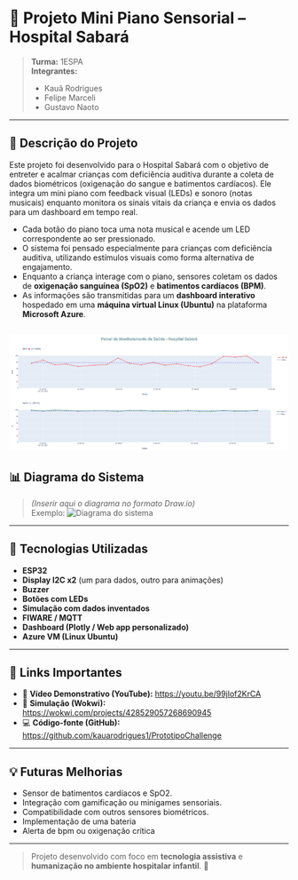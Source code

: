 # 🎵 Projeto Mini Piano Sensorial – Hospital Sabará

> **Turma:** 1ESPA  
> **Integrantes:**  
> - Kauã Rodrigues  
> - Felipe Marceli  
> - Gustavo Naoto  

---

## 🧠 Descrição do Projeto

Este projeto foi desenvolvido para o Hospital Sabará com o objetivo de entreter e acalmar crianças com deficiência auditiva durante a coleta de dados biométricos (oxigenação do sangue e batimentos cardíacos). Ele integra um mini piano com feedback visual (LEDs) e sonoro (notas musicais) enquanto monitora os sinais vitais da criança e envia os dados para um dashboard em tempo real.

- Cada botão do piano toca uma nota musical e acende um LED correspondente ao ser pressionado.
- O sistema foi pensado especialmente para crianças com deficiência auditiva, utilizando estímulos visuais como forma alternativa de engajamento.
- Enquanto a criança interage com o piano, sensores coletam os dados de **oxigenação sanguínea (SpO2)** e **batimentos cardíacos (BPM)**.
- As informações são transmitidas para um **dashboard interativo** hospedado em uma **máquina virtual Linux (Ubuntu)** na plataforma **Microsoft Azure**.

![Dashboard do projeto](assets/dashboard.png)
---

## 📊 Diagrama do Sistema

> *(Inserir aqui o diagrama no formato Draw.io)*  
> Exemplo: ![Diagrama do sistema](link_para_imagem_ou_gif)

---

## 🔧 Tecnologias Utilizadas

- **ESP32**
- **Display I2C x2** (um para dados, outro para animações)
- **Buzzer**
- **Botões com LEDs**
- **Simulação com dados inventados**
- **FIWARE / MQTT**
- **Dashboard (Plotly / Web app personalizado)**
- **Azure VM (Linux Ubuntu)**

---

## 🔗 Links Importantes

- 🎥 **Vídeo Demonstrativo (YouTube):** https://youtu.be/99jlof2KrCA
- 🧪 **Simulação (Wokwi):** https://wokwi.com/projects/428529057268690945
- 💻 **Código-fonte (GitHub):** https://github.com/kauarodrigues1/PrototipoChallenge

---

## 💡 Futuras Melhorias

- Sensor de batimentos cardíacos e SpO2.
- Integração com gamificação ou minigames sensoriais.
- Compatibilidade com outros sensores biométricos.
- Implementação de uma bateria
- Alerta de bpm ou oxigenação crítica 


---

> Projeto desenvolvido com foco em **tecnologia assistiva** e **humanização no ambiente hospitalar infantil**. 💙
